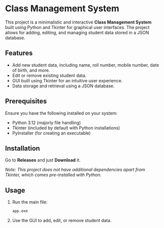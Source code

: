 # Class Management System

This project is a minimalistic and interactive **Class Management System** built using Python and Tkinter for graphical user interfaces. The project allows for adding, editing, and managing student data stored in a JSON database.

## Features

- Add new student data, including name, roll number, mobile number, date of birth, and more.
- Edit or remove existing student data.
- GUI built using Tkinter for an intuitive user experience.
- Data storage and retrieval using a JSON database.

## Prerequisites

Ensure you have the following installed on your system:
- Python 3.12 (majorly file handling)
- Tkinter (included by default with Python installations)
- PyInstaller (for creating an executable)

## Installation

Go to <b>Releases</b> and just <b>Download</b> it.

   *Note: This project does not have additional dependencies apart from Tkinter, which comes pre-installed with Python.*

## Usage

1. Run the main file:
    ```bash
    app.exe
    ```
2. Use the GUI to add, edit, or remove student data.
